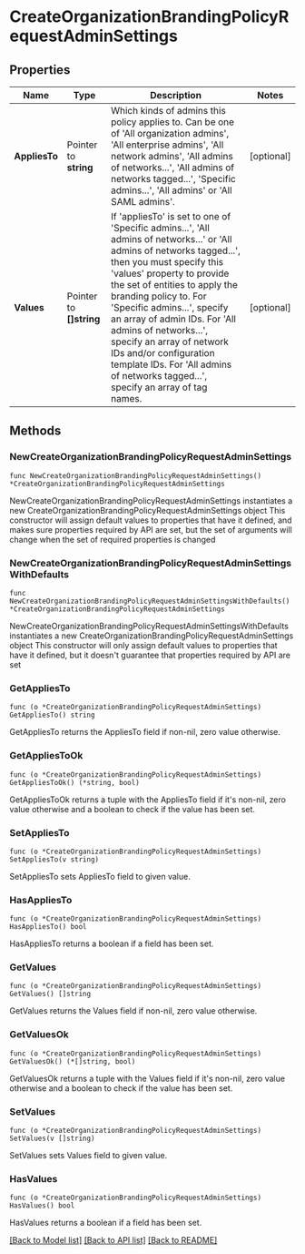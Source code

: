 # CreateOrganizationBrandingPolicyRequestAdminSettings

## Properties

Name | Type | Description | Notes
------------ | ------------- | ------------- | -------------
**AppliesTo** | Pointer to **string** | Which kinds of admins this policy applies to. Can be one of &#39;All organization admins&#39;, &#39;All enterprise admins&#39;, &#39;All network admins&#39;, &#39;All admins of networks...&#39;, &#39;All admins of networks tagged...&#39;, &#39;Specific admins...&#39;, &#39;All admins&#39; or &#39;All SAML admins&#39;. | [optional] 
**Values** | Pointer to **[]string** |     If &#39;appliesTo&#39; is set to one of &#39;Specific admins...&#39;, &#39;All admins of networks...&#39; or &#39;All admins of networks tagged...&#39;, then you must specify this &#39;values&#39; property to provide the set of     entities to apply the branding policy to. For &#39;Specific admins...&#39;, specify an array of admin IDs. For &#39;All admins of     networks...&#39;, specify an array of network IDs and/or configuration template IDs. For &#39;All admins of networks tagged...&#39;,     specify an array of tag names.  | [optional] 

## Methods

### NewCreateOrganizationBrandingPolicyRequestAdminSettings

`func NewCreateOrganizationBrandingPolicyRequestAdminSettings() *CreateOrganizationBrandingPolicyRequestAdminSettings`

NewCreateOrganizationBrandingPolicyRequestAdminSettings instantiates a new CreateOrganizationBrandingPolicyRequestAdminSettings object
This constructor will assign default values to properties that have it defined,
and makes sure properties required by API are set, but the set of arguments
will change when the set of required properties is changed

### NewCreateOrganizationBrandingPolicyRequestAdminSettingsWithDefaults

`func NewCreateOrganizationBrandingPolicyRequestAdminSettingsWithDefaults() *CreateOrganizationBrandingPolicyRequestAdminSettings`

NewCreateOrganizationBrandingPolicyRequestAdminSettingsWithDefaults instantiates a new CreateOrganizationBrandingPolicyRequestAdminSettings object
This constructor will only assign default values to properties that have it defined,
but it doesn't guarantee that properties required by API are set

### GetAppliesTo

`func (o *CreateOrganizationBrandingPolicyRequestAdminSettings) GetAppliesTo() string`

GetAppliesTo returns the AppliesTo field if non-nil, zero value otherwise.

### GetAppliesToOk

`func (o *CreateOrganizationBrandingPolicyRequestAdminSettings) GetAppliesToOk() (*string, bool)`

GetAppliesToOk returns a tuple with the AppliesTo field if it's non-nil, zero value otherwise
and a boolean to check if the value has been set.

### SetAppliesTo

`func (o *CreateOrganizationBrandingPolicyRequestAdminSettings) SetAppliesTo(v string)`

SetAppliesTo sets AppliesTo field to given value.

### HasAppliesTo

`func (o *CreateOrganizationBrandingPolicyRequestAdminSettings) HasAppliesTo() bool`

HasAppliesTo returns a boolean if a field has been set.

### GetValues

`func (o *CreateOrganizationBrandingPolicyRequestAdminSettings) GetValues() []string`

GetValues returns the Values field if non-nil, zero value otherwise.

### GetValuesOk

`func (o *CreateOrganizationBrandingPolicyRequestAdminSettings) GetValuesOk() (*[]string, bool)`

GetValuesOk returns a tuple with the Values field if it's non-nil, zero value otherwise
and a boolean to check if the value has been set.

### SetValues

`func (o *CreateOrganizationBrandingPolicyRequestAdminSettings) SetValues(v []string)`

SetValues sets Values field to given value.

### HasValues

`func (o *CreateOrganizationBrandingPolicyRequestAdminSettings) HasValues() bool`

HasValues returns a boolean if a field has been set.


[[Back to Model list]](../README.md#documentation-for-models) [[Back to API list]](../README.md#documentation-for-api-endpoints) [[Back to README]](../README.md)


